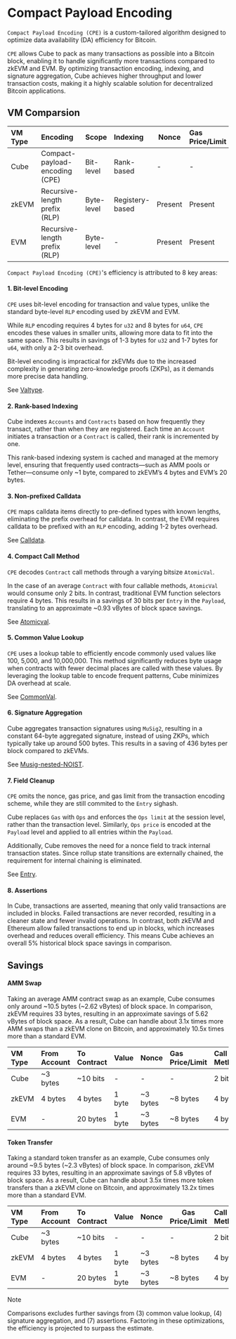 # Compact Payload Encoding
`Compact Payload Encoding (CPE)` is a custom-tailored algorithm designed to optimize data availability (DA) efficiency for Bitcoin.

`CPE` allows Cube to pack as many transactions as possible into a Bitcoin block, enabling it to handle significantly more transactions compared to zkEVM and EVM. By optimizing transaction encoding, indexing, and signature aggregation, Cube achieves higher throughput and lower transaction costs, making it a highly scalable solution for decentralized Bitcoin applications.

## VM Comparsion
| VM Type | Encoding                        | Scope      | Indexing       | Nonce     | Gas Price/Limit | Calldata     | Signature   | Error-handling |
|:--------|:--------------------------------|:-----------|:---------------|-----------|:----------------|:-------------|:------------|:---------------|
| Cube    | Compact-payload-encoding (CPE)  | Bit-level  | Rank-based     | -         | -               | Non-prefixed | Aggregated  | Assertions     |
| zkEVM   | Recursive-length prefix (RLP)   | Byte-level | Registery-based| Present   | Present         | Prefixed     | Aggregated  | Failures       |
| EVM     | Recursive-length prefix (RLP)   | Byte-level | -              | Present   | Present         | Prefixed     | 65 bytes    | Failures       |

`Compact Payload Encoding (CPE)`'s efficiency is attributed to 8 key areas:

#### 1. Bit-level Encoding
`CPE` uses bit-level encoding for transaction and value types, unlike the standard byte-level `RLP` encoding used by zkEVM and EVM. 

While `RLP` encoding requires 4 bytes for `u32` and 8 bytes for `u64`, `CPE` encodes these values in smaller units, allowing more data to fit into the same space. This results in savings of 1-3 bytes for `u32` and 1-7 bytes for `u64`, with only a 2-3 bit overhead.

Bit-level encoding is impractical for zkEVMs due to the increased complexity in generating zero-knowledge proofs (ZKPs), as it demands more precise data handling.

See [Valtype](https://github.com/cube-vm/cube/tree/main/src/constructive/valtype).

#### 2. Rank-based Indexing
Cube indexes `Accounts` and `Contracts` based on how frequently they transact, rather than when they are registered. Each time an `Account` initiates a transaction or a `Contract` is called, their rank is incremented by one.

This rank-based indexing system is cached and managed at the memory level, ensuring that frequently used contracts—such as AMM pools or Tether—consume only ~1 byte, compared to zkEVM’s 4 bytes and EVM’s 20 bytes.

#### 3. Non-prefixed Calldata
`CPE` maps calldata items directly to pre-defined types with known lengths, eliminating the prefix overhead for calldata. In contrast, the EVM requires calldata to be prefixed with an `RLP` encoding, adding 1-2 bytes overhead.

See [Calldata](https://github.com/cube-vm/cube/tree/main/src/constructive/calldata).

#### 4. Compact Call Method
`CPE` decodes `Contract` call methods through a varying bitsize `AtomicVal`.

In the case of an average `Contract` with four callable methods, `AtomicVal` would consume only 2 bits. In contrast, traditional EVM function selectors require 4 bytes. This results in a savings of 30 bits per `Entry` in the `Payload`, translating to an approximate ~0.93 vBytes of block space savings.

See [Atomicval](https://github.com/cube-vm/cube/tree/main/src/constructive/valtype#atomicval).

#### 5. Common Value Lookup
`CPE` uses a lookup table to efficiently encode commonly used values like 100, 5,000, and 10,000,000. This method significantly reduces byte usage when contracts with fewer decimal places are called with these values. By leveraging the lookup table to encode frequent patterns, Cube minimizes DA overhead at scale. 

See [CommonVal](https://github.com/cube-vm/cube/blob/main/src/constructive/valtype/maybe_common/common_val.rs).

#### 6. Signature Aggregation
Cube aggregates transaction signatures using `MuSig2`, resulting in a constant 64-byte aggregated signature, instead of using ZKPs, which typically take up around 500 bytes. This results in a saving of 436 bytes per block compared to zkEVMs. 

See [Musig-nested-NOIST](https://blog.brollup.org/covenant-emulation-with-musig-nested-noist-784d428c7446).

#### 7. Field Cleanup
`CPE` omits the nonce, gas price, and gas limit from the transaction encoding scheme, while they are still commited to the `Entry` sighash.

Cube replaces `Gas` with `Ops` and enforces the `Ops limit` at the session level, rather than the transaction level. Similarly, `Ops price` is encoded at the `Payload` level and applied to all entries within the `Payload`.

Additionally, Cube removes the need for a nonce field to track internal transaction states. Since rollup state transitions are externally chained, the requirement for internal chaining is eliminated.

See [Entry](https://github.com/cube-vm/cube/tree/main/src/constructive/entry).

#### 8. Assertions
In Cube, transactions are asserted, meaning that only valid transactions are included in blocks. Failed transactions are never recorded, resulting in a cleaner state and fewer invalid operations. In contrast, both zkEVM and Ethereum allow failed transactions to end up in blocks, which increases overhead and reduces overall efficiency. This means Cube achieves an overall 5% historical block space savings in comparison.

## Savings

#### AMM Swap
Taking an average AMM contract swap as an example, Cube consumes only around ~10.5 bytes (~2.62 vBytes) of block space. In comparison, zkEVM requires 33 bytes, resulting in an approximate savings of 5.62 vBytes of block space. As a result, Cube can handle about 3.1x times more AMM swaps than a zkEVM clone on Bitcoin, and approximately 10.5x times more than a standard EVM.

| VM Type | From Account | To Contract | Value    | Nonce    | Gas Price/Limit | Call Method | Calldata   | Signature  | Size       | Efficiency | TPS |
|:--------|:-------------|:------------|:---------|:---------|:----------------|:------------|:-----------|:-----------|:-----------|:-----------|:----|
| Cube    | ~3 bytes     | ~10 bits    | -        | -        | -               | 2 bits      | 6 bytes    | Negligible | 10.5 bytes | 10.5x      | 634 |
| zkEVM   | 4 bytes      | 4 bytes     | 1 byte   | ~3 bytes | ~8 bytes        | 4 bytes     | 9 bytes    | Negligible | 33 bytes   | 3.3x       | 202 |
| EVM     | -            | 20 bytes    | 1 byte   | ~3 bytes | ~8 bytes        | 4 bytes     | 9 bytes    | 65 bytes   | 110 bytes  | 1x         | 60  |


#### Token Transfer
Taking a standard token transfer as an example, Cube consumes only around ~9.5 bytes (~2.3 vBytes) of block space. In comparison, zkEVM requires 33 bytes, resulting in an approximate savings of 5.8 vBytes of block space. As a result, Cube can handle about 3.5x times more token transfers than a zkEVM clone on Bitcoin, and approximately 13.2x times more than a standard EVM.

| VM Type | From Account | To Contract | Value    | Nonce    | Gas Price/Limit | Call Method | Calldata   | Signature  | Size       | Efficiency | TPS |
|:--------|:-------------|:------------|:---------|:---------|-----------------|:------------|:-----------|:-----------|:-----------|:-----------|:----|
| Cube    | ~3 bytes     | ~10 bits    | -        | -        | -               | 2 bits      | 5 bytes    | Negligible | 9.5 bytes  | 13.2x      | 701 |
| zkEVM   | 4 bytes      | 4 bytes     | 1 byte   | ~3 bytes | ~8 bytes        | 4 bytes     | 9 bytes    | Negligible | 33 bytes   | 3.8x       | 202 |
| EVM     | -            | 20 bytes    | 1 byte   | ~3 bytes | ~8 bytes        | 4 bytes     | 25 bytes   | 65 bytes   | 126 bytes  | 1x         | 52  |


> [!NOTE]
> Comparisons excludes further savings from (3) common value lookup, (4) signature aggregation, and (7) assertions. Factoring in these optimizations, the efficiency is projected to surpass the estimate.